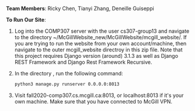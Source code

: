 __Team Members__: Ricky Chen, Tianyi Zhang, Deneille Guiseppi

__To Run Our Site__:

1. Log into the COMP307 server with the user cs307-group13 and navigate to the directory ~/McGillWebsite_new/McGillWebsite/mcgill_website/. If you are trying to run the website from your own account/machine, then navigate to the outer mcgill_website directroy in this zip file. Note that this project requires Django version (around) 3.1.3 as well as Django REST Framework and Django Rest Framework Recursive.

2. In the directory , run the following command:

   ```bash
   python3 manage.py runserver 0.0.0.0:8013
   ```

3. Visit fall2020-comp307.cs.mcgill.ca:8013, or localhost:8013 if it's your own machine. Make sure that you have connected to McGill VPN.